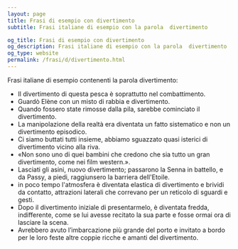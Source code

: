 ```yaml
---
layout: page
title: Frasi di esempio con divertimento 
subtitle: Frasi italiane di esempio con la parola  divertimento

og_title: Frasi di esempio con divertimento 
og_description: Frasi italiane di esempio con la parola  divertimento
og_type: website
permalink: /frasi/d/divertimento.html
---
```


Frasi italiane di esempio contenenti la parola divertimento:


- Il divertimento di questa pesca è soprattutto nel combattimento.
- Guardò Elène con un misto di rabbia e divertimento.
- Quando fossero state rimosse dalla pila, sarebbe cominciato il divertimento.
- La manipolazione della realtà era diventata un fatto sistematico e non un divertimento episodico.
- Ci siamo buttati tutti insieme, abbiamo sguazzato quasi isterici di divertimento vicino alla riva.
- «Non sono uno di quei bambini che credono che sia tutto un gran divertimento, come nei film western.».
- Lasciati gli asini, nuovo divertimento; passarono la Senna in battello, e da Passy, a piedi, raggiunsero la barriera dell'Etoile.
- in poco tempo l'atmosfera è diventata elastica di divertimento e brividi da contatto, attrazioni laterali che correvano per un reticolo di sguardi e gesti.
- Dopo il divertimento iniziale di presentarmelo, è diventata fredda, indifferente, come se lui avesse recitato la sua parte e fosse ormai ora di lasciare la scena.
- Avrebbero avuto l’imbarcazione più grande del porto e invitato a bordo per le loro feste altre coppie ricche e amanti del divertimento.
